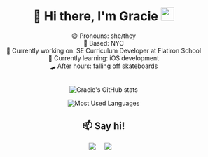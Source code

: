 <div align="center">
  <h1>  🤠  Hi there, I'm Gracie <img src="https://media.giphy.com/media/hvRJCLFzcasrR4ia7z/giphy.gif" width="30px"></h1>
     😄 Pronouns: she/they </br>
     🗽 Based: NYC </br>
     🔭 Currently working on: SE Curriculum Developer at Flatiron School </br>
     🌱 Currently learning: iOS development </br>
     🛹 After hours: falling off skateboards </br>
</br>


![Gracie's GitHub stats](https://github-readme-stats.vercel.app/api?username=graciemcguire&count_private=true&show_icons=true&theme=dark)

![Most Used Languages](https://github-readme-stats.vercel.app/api/top-langs/?username=graciemcguire&theme=dark)


  <h2 align="center">📫 Say hi!</h2>
  <p align="center">
    <a target="_blank"href="https://www.linkedin.com/in/graciemcguire/"><img src="https://img.shields.io/badge/linkedin-%230077B5.svg?&style=for-the-badge&logo=linkedin&logoColor=white" /></a>&nbsp;&nbsp;&nbsp;&nbsp;
    <a href="mailto:hello@graciemcguire.com?subject=Hello%20Gracie"><img src="https://img.shields.io/badge/gmail-%23D14836.svg?&style=for-the-badge&logo=gmail&logoColor=white" /></a>&nbsp;&nbsp;&nbsp;&nbsp;
  </p>
</div>


